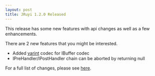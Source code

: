 ```yaml
---
layout: post
title: JRuyi 1.2.0 Released
---
```


This release has some new features with api changes as well as a few enhancements.

There are 2 new features that you might be interested.

* Added [varint](https://developers.google.com/protocol-buffers/docs/encoding#varints) codec for IBuffer codec 
* IPreHandler/IPostHandler chain can be aborted by returning null

For a full list of changes, please see [here](https://github.com/jruyi/jruyi/releases/tag/v1.2.0).

